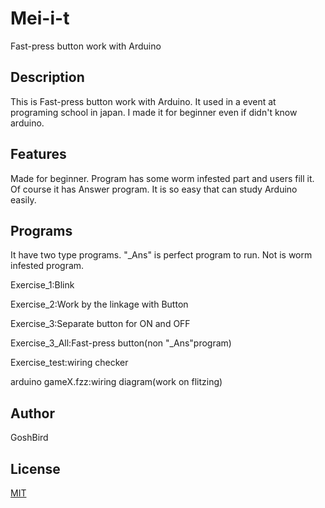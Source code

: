 # Mei-i-t

Fast-press button work with Arduino

## Description

This is Fast-press button work with Arduino. It used in a event at programing school in japan. I made it for beginner even if didn't know arduino.

## Features

Made for beginner.
Program has some worm infested part and users fill it. Of course it has Answer program.
It is so easy that can study Arduino easily.

## Programs

It have two type programs. "_Ans" is perfect program to run. Not is worm infested program.

Exercise_1:Blink

Exercise_2:Work by the linkage with Button

Exercise_3:Separate button for ON and OFF

Exercise_3_All:Fast-press button(non "_Ans"program)

Exercise_test:wiring checker

arduino gameΧ.fzz:wiring diagram(work on flitzing)

## Author

GoshBird

## License

[MIT](http://b4b4r07.mit-license.org)
